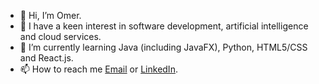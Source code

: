 - 👋 Hi, I’m Omer.
- 👀 I have a keen interest in software development, artificial intelligence and cloud services.
- 🌱 I’m currently learning Java (including JavaFX), Python, HTML5/CSS and React.js.
- 📫 How to reach me [Email](mailto:omer.jama@hotmail.com) or [LinkedIn](https://www.linkedin.com/in/omermjama/).

<!---
OmerJama/OmerJama is a ✨ special ✨ repository because its `README.md` (this file) appears on your GitHub profile.
You can click the Preview link to take a look at your changes.
--->
